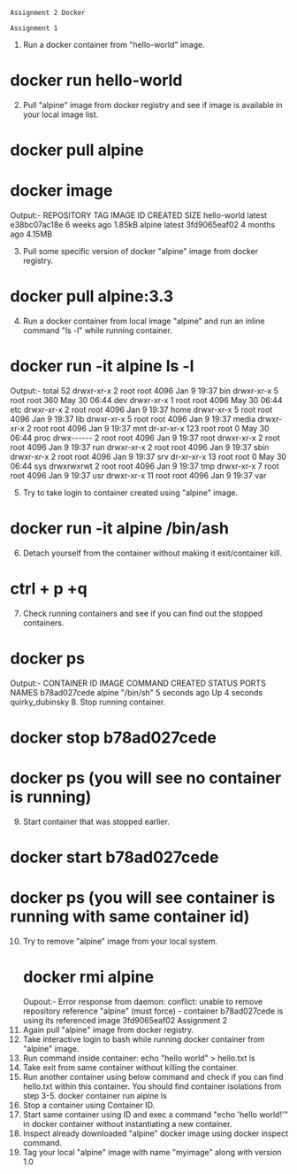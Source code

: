 	Assignment 2 Docker

	Assignment 1
1. Run a docker container from "hello-world" image.
# docker run hello-world

2. Pull "alpine" image from docker registry and see if image is available in your local image list.
# docker pull alpine
# docker image
Output:-
REPOSITORY          TAG                 IMAGE ID            CREATED             SIZE
hello-world         latest              e38bc07ac18e        6 weeks ago         1.85kB
alpine              latest              3fd9065eaf02        4 months ago        4.15MB

3. Pull some specific version of docker "alpine" image from docker registry.
# docker pull alpine:3.3
4. Run a docker container from local image "alpine" and run an inline command "ls -l" while running container.
# docker run -it alpine ls -l
Output:-
total 52
drwxr-xr-x    2 root     root          4096 Jan  9 19:37 bin
drwxr-xr-x    5 root     root           360 May 30 06:44 dev
drwxr-xr-x    1 root     root          4096 May 30 06:44 etc
drwxr-xr-x    2 root     root          4096 Jan  9 19:37 home
drwxr-xr-x    5 root     root          4096 Jan  9 19:37 lib
drwxr-xr-x    5 root     root          4096 Jan  9 19:37 media
drwxr-xr-x    2 root     root          4096 Jan  9 19:37 mnt
dr-xr-xr-x  123 root     root             0 May 30 06:44 proc
drwx------    2 root     root          4096 Jan  9 19:37 root
drwxr-xr-x    2 root     root          4096 Jan  9 19:37 run
drwxr-xr-x    2 root     root          4096 Jan  9 19:37 sbin
drwxr-xr-x    2 root     root          4096 Jan  9 19:37 srv
dr-xr-xr-x   13 root     root             0 May 30 06:44 sys
drwxrwxrwt    2 root     root          4096 Jan  9 19:37 tmp
drwxr-xr-x    7 root     root          4096 Jan  9 19:37 usr
drwxr-xr-x   11 root     root          4096 Jan  9 19:37 var

5. Try to take login to container created using "alpine" image.
# docker run -it alpine /bin/ash

6. Detach yourself from the container without making it exit/container kill.
# ctrl + p +q

7. Check running containers and see if you can find out the stopped containers.
# docker ps
Output:-
CONTAINER ID        IMAGE               COMMAND             CREATED             STATUS              PORTS               NAMES
b78ad027cede        alpine              "/bin/sh"           5 seconds ago       Up 4 seconds                            quirky_dubinsky
8. Stop running container.
# docker stop b78ad027cede
# docker ps (you will see no container is running)
9. Start container that was stopped earlier.
# docker start b78ad027cede
# docker ps (you will see container is running with same container id)
10. Try to remove "alpine" image from your local system.
	# docker rmi alpine
	Oupout:-
	Error response from daemon: conflict: unable to remove repository 	reference "alpine" (must force) - container b78ad027cede is using its 	referenced image 3fd9065eaf02
Assignment 2
1. Again pull "alpine" image from docker registry.
2. Take interactive login to bash while running docker container from "alpine" image.
3. Run command inside container: echo "hello world" > hello.txt ls
4. Take exit from same container without killing the container.
5. Run another container using below command and check if you can find hello.txt within this container. You should find container isolations from step 3-5. docker container run alpine ls
6. Stop a container using Container ID.
7. Start same container using ID and exec a command "echo 'hello world!'" in docker container without instantiating a new container.
8. Inspect already downloaded "alpine" docker image using docker inspect command.
9. Tag your local "alpine" image with name "myimage" along with version 1.0

